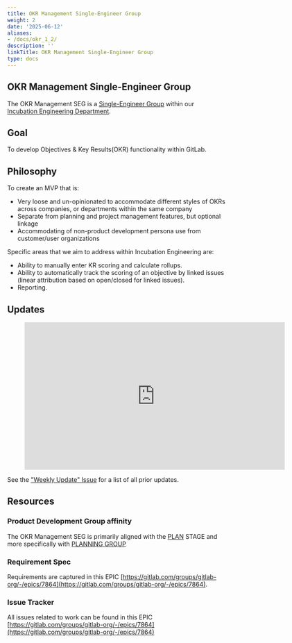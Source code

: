 ```yaml
---
title: OKR Management Single-Engineer Group
weight: 2
date: '2025-06-12'
aliases:
- /docs/okr_1_2/
description: ''
linkTitle: OKR Management Single-Engineer Group
type: docs
---
```


## OKR Management Single-Engineer Group

The OKR Management SEG is a [Single-Engineer Group](/handbook/company/structure/#single-engineer-groups) within our [Incubation Engineering Department](/handbook/engineering/development/incubation/).

## Goal

To develop Objectives & Key Results(OKR) functionality within GitLab.

## Philosophy

To create an MVP that is:

* Very loose and un-opinionated to accommodate different styles of OKRs across companies, or departments within the same company
* Separate from planning and project management features, but optional linkage
* Accommodating of non-product development persona use from customer/user organizations

Specific areas that we aim to address within Incubation Engineering are:

* Ability to manually enter KR scoring and calculate rollups.
* Ability to automatically track the scoring of an objective by linked issues (linear attribution based on open/closed for linked issues).
* Reporting.

## Updates

<figure class="video_container">
    <iframe width="600" height="340" src="https://www.youtube.com/embed?max-results=1&controls=0&showinfo=0&rel=0&listType=playlist&list=PL05JrBw4t0KpwNFX39BislgPAjal0qoyU" frameborder="0" allowfullscreen></iframe>
</figure>

See the ["Weekly Update" Issue](https://gitlab.com/gitlab-org/incubation-engineering/okr/meta/-/issues/1) for a list of all prior updates.

## Resources

### Product Development Group affinity

The OKR Management SEG is primarily aligned with the [PLAN](/handbook/product/categories/#plan-stage) STAGE and more specifically with [PLANNING GROUP](/handbook/product/categories/#product-planning-group)

### Requirement Spec

Requirements are captured in this EPIC  [https://gitlab.com/groups/gitlab-org/-/epics/7864](https://gitlab.com/groups/gitlab-org/-/epics/7864).

### Issue Tracker

All issues related to work can be found in this EPIC [https://gitlab.com/groups/gitlab-org/-/epics/7864](https://gitlab.com/groups/gitlab-org/-/epics/7864)
